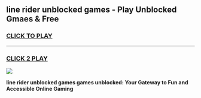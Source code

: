 
## line rider unblocked games - Play Unblocked Gmaes & Free
<h3>
<a href="https://news.freeplayer.one?title=line_rider_unblocked_games&ref=16F">CLICK TO PLAY</a></h3>
<hr>

<h3>
<a href="https://news.freeplayer.one?title=line_rider_unblocked_games&ref=16F">CLICK 2 PLAY</a>
  
</h3>

<a href="https://news.freeplayer.one?title=line_rider_unblocked_games&ref=16F/"><img src="https://clearcache.store/games.png"></a>


**line rider unblocked games games unblocked: Your Gateway to Fun and Accessible Online Gaming**
